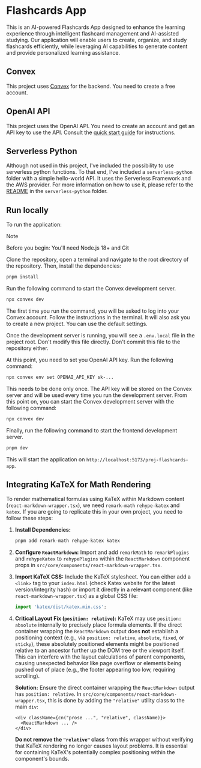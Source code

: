 # Flashcards App

This is an AI-powered Flashcards App designed to enhance the learning experience through intelligent flashcard management and AI-assisted studying. Our application will enable users to create, organize, and study flashcards efficiently, while leveraging AI capabilities to generate content and provide personalized learning assistance.

## Convex

This project uses [Convex](https://convex.dev/) for the backend. You need to create a free account.

## OpenAI API

This project uses the OpenAI API. You need to create an account and get an API key to use the API. Consult the [quick start guide](https://platform.openai.com/docs/quickstart) for instructions.

## Serverless Python

Although not used in this project, I've included the possibility to use serverless python functions. To that end, I've included a `serverless-python` folder with a simple hello-world API. It uses the Serverless Framework and the AWS provider. For more information on how to use it, please refer to the [README](serverless-python/hello-api/README.md) in the `serverless-python` folder.

## Run locally

To run the application:

> [!NOTE]
> Before you begin: You'll need Node.js 18+ and Git

Clone the repository, open a terminal and navigate to the root directory of the repository. Then, install the dependencies:

```bash
pnpm install
```

Run the following command to start the Convex development server.

```bash
npx convex dev
```

The first time you run the command, you will be asked to log into your Convex account. Follow the instructions in the terminal. It will also ask you to create a new project. You can use the default settings.

Once the development server is running, you will see a `.env.local` file in the project root. Don't modify this file directly. Don't commit this file to the repository either.

At this point, you need to set you OpenAI API key. Run the following command:

```bash
npx convex env set OPENAI_API_KEY sk-...
```

This needs to be done only once. The API key will be stored on the Convex server and will be used every time you run the development server. From this point on, you can start the Convex development server with the following command:

```bash
npx convex dev
```

Finally, run the following command to start the frontend development server.

```bash
pnpm dev
```

This will start the application on `http://localhost:5173/proj-flashcards-app`.

## Integrating KaTeX for Math Rendering

To render mathematical formulas using KaTeX within Markdown content (`react-markdown-wrapper.tsx`), we need `remark-math` `rehype-katex` and `katex`. If you are going to replicate this in your own project, you need to follow these steps:

1. **Install Dependencies:**

   ```bash
   pnpm add remark-math rehype-katex katex
   ```

2. **Configure `ReactMarkdown`:**
   Import and add `remarkMath` to `remarkPlugins` and `rehypeKatex` to `rehypePlugins` within the `ReactMarkdown` component props in `src/core/components/react-markdown-wrapper.tsx`.

3. **Import KaTeX CSS:**
   Include the KaTeX stylesheet. You can either add a `<link>` tag to your `index.html` (check Katex website for the latest version/integrity hash) or import it directly in a relevant component (like `react-markdown-wrapper.tsx`) as a global CSS file:

   ```typescript
   import 'katex/dist/katex.min.css';
   ```

4. **Critical Layout Fix (`position: relative`):**
   KaTeX may use `position: absolute` internally to precisely place formula elements. If the direct container wrapping the `ReactMarkdown` output does **not** establish a positioning context (e.g., via `position: relative`, `absolute`, `fixed`, or `sticky`), these absolutely positioned elements might be positioned relative to an ancestor further up the DOM tree or the viewport itself. This can interfere with the layout calculations of parent components, causing unexpected behavior like page overflow or elements being pushed out of place (e.g., the footer appearing too low, requiring scrolling).

   **Solution:** Ensure the direct container wrapping the `ReactMarkdown` output has `position: relative`. In `src/core/components/react-markdown-wrapper.tsx`, this is done by adding the `"relative"` utility class to the main `div`:

   ```tsx
   <div className={cn("prose ...", "relative", className)}>
     <ReactMarkdown ... />
   </div>
   ```

   **Do not remove the `"relative"` class** from this wrapper without verifying that KaTeX rendering no longer causes layout problems. It is essential for containing KaTeX's potentially complex positioning within the component's bounds.
